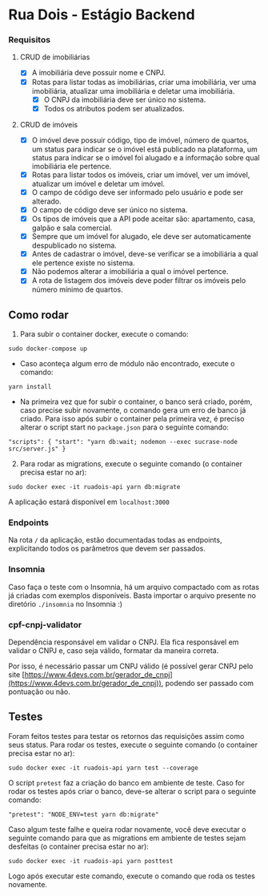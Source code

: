# Rua Dois - Estágio Backend

### Requisitos
1. CRUD de imobiliárias

   - [X] A imobiliária deve possuir nome e CNPJ.
   - [X] Rotas para listar todas as imobiliárias, criar uma imobiliária, ver uma imobiliária, atualizar uma imobiliária e deletar uma imobiliária.
     - [X] O CNPJ da imobiliária deve ser único no sistema.
     - [X] Todos os atributos podem ser atualizados.
2. CRUD de imóveis
    - [X] O imóvel deve possuir código, tipo de imóvel, número de quartos, um status para indicar se o imóvel está publicado na plataforma, um status para indicar se o imóvel foi alugado e a informação sobre qual imobiliária ele pertence.
    - [X] Rotas para listar todos os imóveis, criar um imóvel, ver um imóvel, atualizar um imóvel e deletar um imóvel.
    - [X] O campo de código deve ser informado pelo usuário e pode ser alterado.
    - [X] O campo de código deve ser único no sistema.
    - [X] Os tipos de imóveis que a API pode aceitar são: apartamento, casa, galpão e sala comercial.
    - [X] Sempre que um imóvel for alugado, ele deve ser automaticamente despublicado no sistema.
    - [X] Antes de cadastrar o imóvel, deve-se verificar se a imobiliária a qual ele pertence existe no sistema.
    - [X] Não podemos alterar a imobiliária a qual o imóvel pertence.
    - [X] A rota de listagem dos imóveis deve poder filtrar os imóveis pelo número mínimo de quartos.

## Como rodar
1. Para subir o container docker, execute o comando:

```sudo docker-compose up```

* Caso aconteça algum erro de módulo não encontrado, execute o comando:

```yarn install```

* Na primeira vez que for subir o container, o banco será criado, porém, caso precise subir novamente, o comando gera um erro de banco já criado. Para isso após subir o container pela primeira vez, é preciso alterar o script start no ```package.json``` para o seguinte comando:

``` "scripts": { "start": "yarn db:wait; nodemon --exec sucrase-node src/server.js" } ```

2. Para rodar as migrations, execute o seguinte comando (o container precisa estar no ar):

```sudo docker exec -it ruadois-api yarn db:migrate```

A aplicação estará disponível em ```localhost:3000```

### Endpoints
Na rota ```/``` da aplicação, estão documentadas todas as endpoints, explicitando todos os parâmetros que devem ser passados.


### Insomnia
Caso faça o teste com o Insomnia, há um arquivo compactado com as rotas já criadas com exemplos disponíveis. Basta importar o arquivo presente no diretório ```./insomnia``` no Insomnia :)

### cpf-cnpj-validator
Dependência responsável em validar o CNPJ. Ela fica responsável em validar o CNPJ e, caso seja válido, formatar da maneira correta. 

Por isso, é necessário passar um CNPJ válido (é possível gerar CNPJ pelo site [https://www.4devs.com.br/gerador_de_cnpj](https://www.4devs.com.br/gerador_de_cnpj)), podendo ser passado com pontuação ou não.

## Testes
Foram feitos testes para testar os retornos das requisições assim como seus status. Para rodar os testes, execute o seguinte comando (o container precisa estar no ar):

```sudo docker exec -it ruadois-api yarn test --coverage```

O script ```pretest``` faz a criação do banco em ambiente de teste. Caso for rodar os testes após criar o banco, deve-se alterar o script para o seguinte comando:

```"pretest": "NODE_ENV=test yarn db:migrate"```

Caso algum teste falhe e queira rodar novamente, você deve executar o seguinte comando para que as migrations em ambiente de testes sejam desfeitas (o container precisa estar no ar):

```sudo docker exec -it ruadois-api yarn posttest```

Logo após executar este comando, execute o comando que roda os testes novamente.